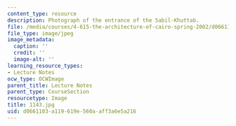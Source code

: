 ```yaml
---
content_type: resource
description: Photograph of the entrance of the Sabil-Khuttab.
file: /media/courses/4-615-the-architecture-of-cairo-spring-2002/d0661103a119619e560aaff3a6e5a216_1143.jpg
file_type: image/jpeg
image_metadata:
  caption: ''
  credit: ''
  image-alt: ''
learning_resource_types:
- Lecture Notes
ocw_type: OCWImage
parent_title: Lecture Notes
parent_type: CourseSection
resourcetype: Image
title: 1143.jpg
uid: d0661103-a119-619e-560a-aff3a6e5a216
---
```

